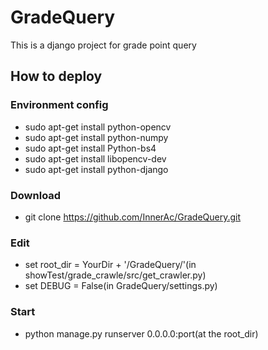 # GradeQuery
This is a django project for grade point query

## How to deploy
### Environment config
- sudo apt-get install python-opencv
- sudo apt-get install python-numpy
- sudo apt-get install Python-bs4
- sudo apt-get install libopencv-dev
- sudo apt-get install python-django

### Download
- git clone https://github.com/InnerAc/GradeQuery.git

### Edit
- set root_dir = YourDir + '/GradeQuery/'(in showTest/grade_crawle/src/get_crawler.py)
- set DEBUG = False(in GradeQuery/settings.py)

### Start
- python manage.py runserver 0.0.0.0:port(at the root_dir)